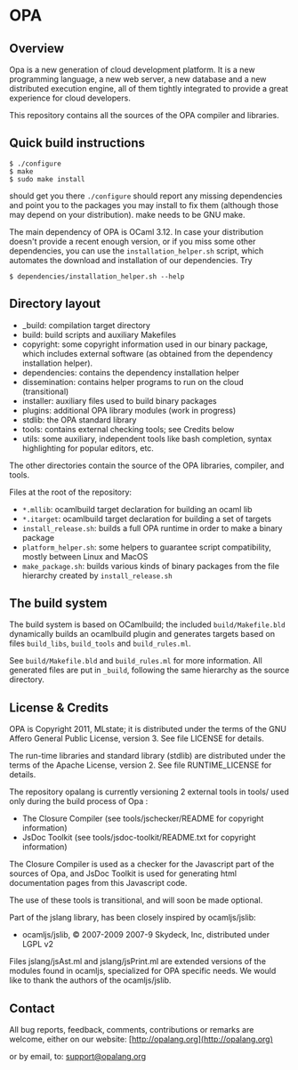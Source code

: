 # OPA #


## Overview ##

Opa is a new generation of cloud development platform. It is a new programming
language, a new web server, a new database and a new distributed execution
engine, all of them tightly integrated to provide a great experience for cloud
developers.

This repository contains all the sources of the OPA compiler and libraries.


## Quick build instructions ##

    $ ./configure
    $ make
    $ sudo make install

should get you there `./configure` should report any missing dependencies and
point you to the packages you may install to fix them (although those may depend
on your distribution). make needs to be GNU make.

The main dependency of OPA is OCaml 3.12. In case your distribution doesn't
provide a recent enough version, or if you miss some other dependencies, you can
use the `installation_helper.sh` script, which automates the download and
installation of our dependencies. Try

    $ dependencies/installation_helper.sh --help

## Directory layout ##

* \_build: compilation target directory
* build: build scripts and auxiliary Makefiles
* copyright: some copyright information used in our binary package, which
  includes external software (as obtained from the dependency installation
  helper).
* dependencies: contains the dependency installation helper
* dissemination: contains helper programs to run on the cloud (transitional)
* installer: auxiliary files used to build binary packages
* plugins: additional OPA library modules (work in progress)
* stdlib: the OPA standard library
* tools: contains external checking tools; see Credits below
* utils: some auxiliary, independent tools like bash completion, syntax
  highlighting for popular editors, etc.

The other directories contain the source of the OPA libraries, compiler, and
tools.

Files at the root of the repository:

* `*.mllib`: ocamlbuild target declaration for building an ocaml lib
* `*.itarget`: ocamlbuild target declaration for building a set of targets
* `install_release.sh`: builds a full OPA runtime in order to make a binary
  package
* `platform_helper.sh`: some helpers to guarantee script compatibility, mostly
  between Linux and MacOS
* `make_package.sh`: builds various kinds of binary packages from the file
  hierarchy created by `install_release.sh`


## The build system ##

The build system is based on OCamlbuild; the included `build/Makefile.bld`
dynamically builds an ocamlbuild plugin and generates targets based on files
`build_libs`, `build_tools` and `build_rules.ml`.

See `build/Makefile.bld` and `build_rules.ml` for more information. All generated
files are put in `_build`, following the same hierarchy as the source directory.

## License & Credits ##

OPA is Copyright 2011, MLstate; it is distributed under the terms of the GNU
Affero General Public License, version 3. See file LICENSE for details.

The run-time libraries and standard library (stdlib) are distributed under
the terms of the Apache License, version 2. See file RUNTIME_LICENSE for details.

The repository opalang is currently versioning 2 external tools in tools/
used only during the build process of Opa :

* The Closure Compiler (see tools/jschecker/README for copyright information)
* JsDoc Toolkit (see tools/jsdoc-toolkit/README.txt for copyright information)

The Closure Compiler is used as a checker for the Javascript part of the sources
of Opa, and JsDoc Toolkit is used for generating html documentation pages from this
Javascript code.

The use of these tools is transitional, and will soon be made optional.

Part of the jslang library, has been closely inspired by ocamljs/jslib:

* ocamljs/jslib, © 2007-2009 2007-9 Skydeck, Inc, distributed under LGPL v2

Files jslang/jsAst.ml and jslang/jsPrint.ml are extended versions of the modules
found in ocamljs, specialized for OPA specific needs.
We would like to thank the authors of the ocamljs/jslib.


Contact
-------

All bug reports, feedback, comments, contributions or remarks are welcome,
either on our website: [http://opalang.org](http://opalang.org)

or by email, to:
                              support@opalang.org
